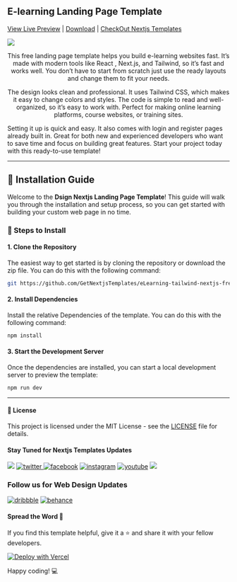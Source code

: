 ## E-learning Landing Page Template  

[View Live Preview](https://e-learning-tailwind-nextjs-free.vercel.app/) | [Download](https://getnextjstemplates.com/products/e-learning-nextjs-with-app-directory-free-landing-page-template) | [CheckOut Nextjs Templates](https://getnextjstemplates.com/)  

  

<a target="_blank" href="https://getnextjstemplates.com/products/e-learning-nextjs-with-app-directory-free-landing-page-template">  
  <img src="https://adminmart.github.io/template_api/images/website-template/E-learning-Free-NextJs-Landing-Page-Template-Tailwind-Headless-UI.jpg" />  
</a>  
  

<p style="text-align:center;"> This free landing page template helps you build e-learning websites fast. It’s made with modern tools like React , Next.js, and Tailwind, so it’s fast and works well. You don’t have to start from scratch just use the ready layouts and change them to fit your needs.
</p> 

<p style="text-align:center;"> The design looks clean and professional. It uses Tailwind CSS, which makes it easy to change colors and styles. The code is simple to read and well-organized, so it’s easy to work with. Perfect for making online learning platforms, course websites, or training sites.

Setting it up is quick and easy. It also comes with login and register pages already built in. Great for both new and experienced developers who want to save time and focus on building great features. Start your project today with this ready-to-use template!
</p>  
  

---  

## 💾 Installation Guide  
  

Welcome to the **Dsign Nextjs Landing Page Template**! This guide will walk you through the installation and setup process, so you can get started with building your custom web page in no time.  
  

### 📝 Steps to Install  
  

#### 1. **Clone the Repository**  
  

The easiest way to get started is by cloning the repository or download the zip file. You can do this with the following command:  
  

```bash  
git https://github.com/GetNextjsTemplates/eLearning-tailwind-nextjs-free.git  
```  
  

#### 2. **Install Dependencies**

Install the relative Dependencies of the template. You can do this with the following command:

```bash
npm install
```

#### 3. **Start the Development Server**

Once the dependencies are installed, you can start a local development server to preview the template: 

```bash
npm run dev
```

---

#### 📜 License

This project is licensed under the MIT License - see the [LICENSE](https://getnextjstemplates.com/privacy) file for details.

#### Stay Tuned for Nextjs Templates Updates

[![](https://img.shields.io/badge/GitHub-100000?style=for-the-badge&logo=github&logoColor=white)](http://github.com/GetNextjsTemplates/)  [![twitter](https://img.shields.io/badge/twitter-x?style=for-the-badge&logo=x&logoColor=white&color=%230f1419) ](https://x.com/Getnextjstemplt)  [
![facebook](https://img.shields.io/badge/facebook-logo?style=for-the-badge&logo=facebook&logoColor=white&color=%230866ff)](https://www.facebook.com/getnextjstemplates) [![instagram](https://img.shields.io/badge/instagram-logo?style=for-the-badge&logo=instagram&logoColor=white&color=%23F35369)](https://www.instagram.com/getnextjstemplates/)  [![youtube](https://img.shields.io/badge/youtube-logo?style=for-the-badge&logo=youtube&logoColor=white&color=%23cc0000)](https://www.youtube.com/@NextjsTemplates)  [![](https://img.shields.io/badge/LinkedIn-0077B5?style=for-the-badge&logo=linkedin&logoColor=white)](https://www.linkedin.com/in/nextjstemplates/)

### Follow us for Web Design Updates

[![dribbble](https://img.shields.io/badge/dribbble-logo?style=for-the-badge&logo=dribbble&logoColor=white&color=%23ea64d9)](https://dribbble.com/wrappixel) [![behance](https://img.shields.io/badge/behance-logo?style=for-the-badge&logo=behance&logoColor=white&color=%230057ff)](https://www.behance.net/GetNextjsTemplates/)


#### Spread the Word 📢

If you find this template helpful, give it a ⭐️ and share it with your fellow developers. 

[![Deploy with Vercel](https://vercel.com/button)](https://vercel.com/new/clone?repository-url=https://github.com/GetNextjsTemplates/eLearning-tailwind-nextjs-free&root-directory=package)

Happy coding! 💻
